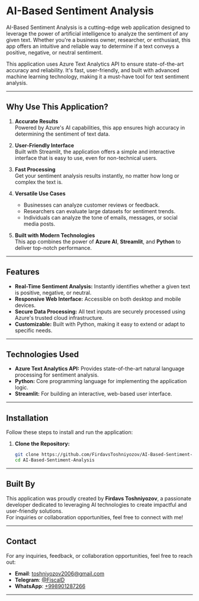 # AI-Based Sentiment Analysis

AI-Based Sentiment Analysis is a cutting-edge web application designed to leverage the power of artificial intelligence to analyze the sentiment of any given text. Whether you're a business owner, researcher, or enthusiast, this app offers an intuitive and reliable way to determine if a text conveys a positive, negative, or neutral sentiment.

This application uses Azure Text Analytics API to ensure state-of-the-art accuracy and reliability. It's fast, user-friendly, and built with advanced machine learning technology, making it a must-have tool for text sentiment analysis.

---

## **Why Use This Application?**

1. **Accurate Results**  
   Powered by Azure's AI capabilities, this app ensures high accuracy in determining the sentiment of text data.

2. **User-Friendly Interface**  
   Built with Streamlit, the application offers a simple and interactive interface that is easy to use, even for non-technical users.

3. **Fast Processing**  
   Get your sentiment analysis results instantly, no matter how long or complex the text is.

4. **Versatile Use Cases**  
   - Businesses can analyze customer reviews or feedback.  
   - Researchers can evaluate large datasets for sentiment trends.  
   - Individuals can analyze the tone of emails, messages, or social media posts.

5. **Built with Modern Technologies**  
   This app combines the power of **Azure AI**, **Streamlit**, and **Python** to deliver top-notch performance.

---

## **Features**

- **Real-Time Sentiment Analysis:** Instantly identifies whether a given text is positive, negative, or neutral.  
- **Responsive Web Interface:** Accessible on both desktop and mobile devices.  
- **Secure Data Processing:** All text inputs are securely processed using Azure's trusted cloud infrastructure.  
- **Customizable:** Built with Python, making it easy to extend or adapt to specific needs.  

---

## **Technologies Used**

- **Azure Text Analytics API:** Provides state-of-the-art natural language processing for sentiment analysis.  
- **Python:** Core programming language for implementing the application logic.  
- **Streamlit:** For building an interactive, web-based user interface.  

---

## **Installation**

Follow these steps to install and run the application:

1. **Clone the Repository:**
   ```bash
   git clone https://github.com/FirdavsToshniyozov/AI-Based-Sentiment-Analysis.git
   cd AI-Based-Sentiment-Analysis

---

## **Built By**

This application was proudly created by **Firdavs Toshniyozov**, a passionate developer dedicated to leveraging AI technologies to create impactful and user-friendly solutions.  
For inquiries or collaboration opportunities, feel free to connect with me!

---

## **Contact**

For any inquiries, feedback, or collaboration opportunities, feel free to reach out:  
- **Email**: [toshniyozov2006@gmail.com](mailto:toshniyozov2006@gmail.com)  
- **Telegram**: [@FiscalD](https://t.me/FiscalD)  
- **WhatsApp**: [+998901287266](https://wa.me/998901287266)

---
